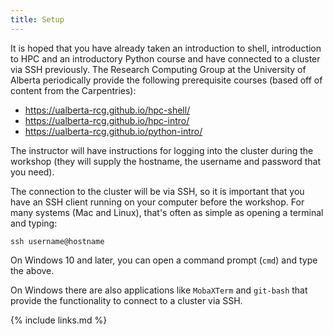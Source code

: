 ```yaml
---
title: Setup
---
```


It is hoped that you have already taken an introduction to shell, introduction to HPC and an
introductory Python course and have connected to a cluster via SSH previously. The Research Computing
Group at the University of Alberta periodically provide the following prerequisite courses (based off of
content from the Carpentries):

* <https://ualberta-rcg.github.io/hpc-shell/>
* <https://ualberta-rcg.github.io/hpc-intro/>
* <https://ualberta-rcg.github.io/python-intro/>

The instructor will have instructions for logging into the cluster during the workshop
(they will supply the hostname, the username and password that you need).

The connection to the cluster will be via SSH, so it is important that you have an SSH client running
on your computer before the workshop. For many systems (Mac and Linux), that's often as simple as opening
a terminal and typing:

```
ssh username@hostname
```

On Windows 10 and later, you can open a command prompt (`cmd`) and type the above.

On Windows there are also applications like `MobaXTerm` and `git-bash` that provide the functionality
to connect to a cluster via SSH.

{% include links.md %}
